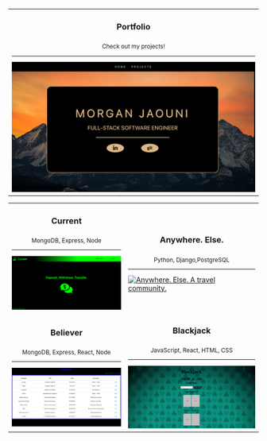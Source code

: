 
<div align="center">
  <table border="0" cellspacing="0" cellpadding="0">
    <tbody>
      <tr>
        <td>
          <div align="center">
            <h3>Portfolio</h3>
            <sub>Check out my projects! </sub>
            <sub><hr></sub>
          </div>
          <a href="https://morgan-jaouni.github.io/ReactPortfolio/" target="_blank">
            <img
              alt=""
              src="https://github.com/morgan-jaouni/ReactPortfolio/blob/main/my-app/public/Portfolio.png?raw=true"
            />
          </a>
        </td>
        <div align="center">
  <table border="0" cellspacing="0" cellpadding="0">
    <tbody>
      <tr>
        <td>
          <div align="center">
            <h3>Current</h3>
            <sub>MongoDB, Express, Node</sub>
            <sub><hr></sub>
          </div>
          <a href="https://rocky-anchorage-99030.herokuapp.com/" target="_blank">
            <img
              alt="Current, send money to friends."
              src="https://github.com/morgan-jaouni/ReactPortfolio/blob/main/my-app/public/Current.png?raw=true"
            />
          </a>
        </td>
        <td>
          <div align="center">
            <h3>Anywhere. Else.</h3>
            <sub>Python, Django,PostgreSQL</sub>
            <sub><hr></sub>
          </div>
          <a href="https://anywhere-else-app.herokuapp.com/" target="_blank">
            <img
              alt="Anywhere. Else. A travel community."
              src="https://i.ibb.co/gTr4xv6/Anywhere-Else.png"
            />
          </a>
        </td>
      </tr>
      <tr>
      </tr>
      <tr>
        <td>
          <div align="center">
            <h3>Believer</h3>
            <sub>MongoDB, Express, React, Node </sub>
            <sub><hr></sub>
          </div>
          <a href="https://github.com/morgan-jaouni/Job-Tracker" target="_blank">
            <img
              alt="An app to track your job hunt."
              src="https://github.com/morgan-jaouni/ReactPortfolio/blob/main/my-app/public/Believer.png?raw=true"
            />
          </a>
        </td>
        <td style="background: none;">
          <div align="center">
            <h3>Blackjack</h3>
            <sub>JavaScript, React, HTML, CSS</sub>
            <sub><hr></sub>
          </div>
          <a href="https://morgan-jaouni.github.io/Black-jack/" target="_blank">
            <img
              alt="A classic card game."
              src="https://github.com/morgan-jaouni/ReactPortfolio/blob/main/my-app/public/Blackjack.png?raw=true"
            />
          </a>
        </td>
      </tr>
    </tbody>
  </table>
</div>
